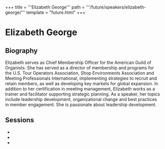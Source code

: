 +++
title = '''Elizabeth George'''
path = '''/future/speakers/elizabeth-george/'''
template = "future.html"
+++

<h1>Elizabeth George</h1>
<h2>Biography</h2>
<p>Elizabeth serves as Chief Membership Officer for the American Guild of Organists. She has served as a director of membership and programs for the U.S. Tour Operators Association, Shop Environments Association and Meeting Professionals International, implementing strategies to recruit and retain members, as well as developing key markets for global expansion. In addition to her certification in meeting management, Elizabeth works as a trainer and facilitator supporting strategic planning.  As a speaker, her topics include leadership development, organizational change and best practices in member engagement. She is passionate about leadership development.</p>
<h2>Sessions</h2>
<ul><li><bound method Session.link of Session(data=SessionData(session_description="Resources for STEAM Outreach\r\n\r\nResources are a new, expanding area of AGO's national online resource hub: chapters can obtain and share ideas for inspiring new student organists. AGO members will be able to access multiple creative ideas for workshops, lesson plans, teaching tools, video and web resource links regarding hands-on science experiments, Orgelkids events and classes using downloadable written and personal guides including youth-centered performance and compositional materials and links for spreading the glory of the organ to all ages!", session_end_date_time=datetime.datetime(2024, 6, 30, 14, 0), session_name='Full S.T.E.A.M. Ahead!', session_start_date_time=datetime.datetime(2024, 6, 30, 13, 0), session_stub='31F98E49-A611-48D9-A150-58F8306F170B', speaker_category=['Presenter', 'Organist'], speakers=['99D55E95-EEBF-4AA4-B21F-950CD93FCEE8', '9D29AA58-1EB7-4171-93A9-DD468BE57A35'], timezone_name='Pacific Time', updated_date=datetime.date(2023, 9, 19)), updated=False, deleted=False)></li><li><bound method Session.link of Session(data=SessionData(session_description='This inter-active workshop for chapter leaders will address chapter growth and sustainability.\r\n\r\nWhat goes into making a great wine and how does this apply to growing your membership?  This inter-active workshop will address the processes of cultivation, harvesting, fermentation, and aging that contribute to making great wine, and how these can successfully be applied to developing sustainable membership and supporting leadership development.  Participants will discuss each step as it applies to their chapters. What’s in your bottle?', session_end_date_time=datetime.datetime(2024, 6, 30, 13, 0), session_name='The Dynamics of Making Great Wine and Great Chapter Leaders', session_start_date_time=datetime.datetime(2024, 6, 30, 12, 0), session_stub='F3C68E35-59B4-4E4E-A49B-AE8A1358EC27', speaker_category=['Workshop Presenter'], speakers=['9D29AA58-1EB7-4171-93A9-DD468BE57A35'], timezone_name='Pacific Time', updated_date=datetime.date(2023, 9, 4)), updated=False, deleted=False)></li><li><bound method Session.link of Session(data=SessionData(session_description="This chapter leader workshop will identify successful recruitment strategies\r\n\r\nHow do you convince those potential members who don't see the value of joining your chapter?  This inter-active chapter leader workshop will discuss strategies for successful recruitment to support chapter sustainability.", session_end_date_time=datetime.datetime(2024, 7, 1, 13, 0), session_name="WIFFY- What's in it for You? How to Influence Prospects to Become Members.", session_start_date_time=datetime.datetime(2024, 7, 1, 12, 0), session_stub='D6C68F28-126A-4E50-8180-7A29347E9573', speaker_category=['Workshop Presenter'], speakers=['9D29AA58-1EB7-4171-93A9-DD468BE57A35'], timezone_name='Pacific Time', updated_date=datetime.date(2023, 9, 4)), updated=False, deleted=False)></li>

